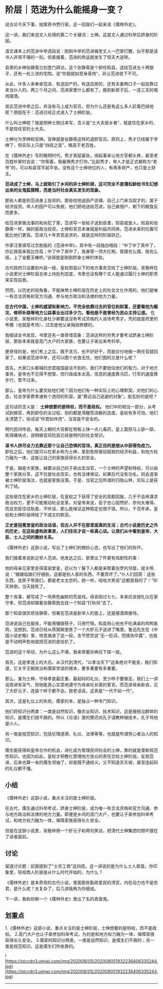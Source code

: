 # 阶层｜范进为什么能摇身一变？

说古论今天下事，拍案奇书贾行家。这一回我们一起来读《儒林外史》。

这一讲，我们来说文人处境的第二个关键词：士绅。这是文人通过科举后跻身的阶层。

语文课本上的范进中举选段说：刚刚中举的范进被老丈人一巴掌打醒，似乎那是读书人非常不堪的一刻。但紧接着，范进的命运就发生了惊天大逆转。

县里的乡绅张静斋立刻登门拜访。这个张静斋是个卸任知县，送给范进五十两银子，还有一处三进的宅院。说“你我就如至亲骨肉”，非让范进收下不可。

从此，许多人来奉承范进，有送田产的，有送店房的，还有夫妻两口子一起投靠过来当仆人的。两三个月之间，范进家里什么都有了。搬到新房子后，一连三天的唱戏摆酒。

其实范进中举之后，并没有马上成为官员，但为什么还是有这么多人赶着巴结他呢？原因在于：范进已经正式进入了士绅阶层。

什么叫士绅呢？就是把绅士倒过来写，含义是“士大夫居乡者”，就是住在家乡的、不是现任官的士大夫。

士绅分为学绅和官绅。官绅就是张静斋这样的退职官员。原则上，秀才已经属于学绅了，但实际上只是“四民之首”，略高于老百姓。

在《儒林外史》写的晚明时代，秀才真挺嚣张，闹起事来让地方官都头疼，甚至老百姓吵架时会说：“你等着，我雇俩秀才打你。”比起秀才，举人才是正式被称为“老爷”的，可以和县官平起平坐。没有这个士绅地位的人，有再多财产，也只是土财主。

 **范进成了士绅，马上就吸引了乡间的非士绅阶层，这可完全不是蒲松龄给书生幻想出来的女鬼狐狸精，而是当时社会真实发生的现象。**

那些人都是到范进身上投资的。那些给他送田产店铺、自己上门来当奴才的，属于经济投资。举人的田产可以免税，他们把地送给范进，自己做佃户，剩下的粮食反而更多。

给范进家做法事的和尚犯了案，范进写一张帖子送到县里，知县就放人。知县和张静斋一样，做的是政治投资。士绅和官员本身就是利益共同体。范进未来的位置可能比他们更高。范进几十年苦苦追求的，就是这样的阶层跃迁。

作家汪曾祺写过京剧版的《范进中举》，其中有一段独白唱段：“中了中了真中了，你比我低来我比你高；中了中了真中了，我身穿一领大红袍，我摆也么摆，摇也么摇，上了金鳌玉蝀桥。”说得就是刚刚跻身士绅的体验。

古代政府只设置到州县一级，皇权把县以下的地方事务交给了士绅阶层。吴敬梓在小说里对士绅阶层总体上持批判态度，书里也没有哪个文人能通过履行士绅的职责来实现自我。

然而，以历史的视角看，不能抹煞士绅阶层在历史上的社会文化作用的，他们是唯一有合法资格和官方沟通、参与地方政治和法律的地方力量。

 **在古代中国，士绅的威望和影响力，不完全依靠过去的官位和财富，还要看他为赈灾、修桥补路等地方公益事业出过多少力，看他是不是曾经为民众主持公道。** 在小说里，吴敬梓的化身杜少卿要送没有考试资格的人进场考秀才，凭的就是府里的考棚（也就是考场），过去是他父亲捐钱修建的。

我细读全书发现，书里还有一类奇怪现象：范进这样的穷秀才要考试跻身士绅阶层，那些本来就是高门大户的大家族，也要让子弟出来考科举。

更奇怪的是，他们考上之后，既不贪污，也不好好干，而是应付地做一两任官就回家了。如果说范进中举，还可以图个衣食无忧，他们图的又是什么呢？

首先，大家口头都喊的忠君报国是谈不到的，我们不要低估他们的智力。对于地方事务，皇帝也不见得不想管，但行政成本太高，信息的速度靠马匹，行军的速度靠步行，管不过来。

那么，皇帝为什么要交给他们呢？因为他们有一种实际上的心理默契。对他们的心态，社会学家费孝通有个透彻的形容，是“靠近自己逃避的对象”。挺玄妙的是吧？

这句话的含义是： **士绅想要的是特权，而不是政权。** 他们中的相当一部分，从考试到做官、再到卸任的全过程，抱的都是清醒而消极的态度。皇权有多可怕，他们太清楚了。俗话说“伴君如伴虎”，当官是不安全的。

明代民间传说，每天上朝的大官都在笏板上抹一点儿毒药，皇上震怒马上舔一舔，死得痛快点，说明做官风险高已经是明代的社会常识。

 **读书人拼尽全力去靠近那个让自己恐惧的官场，真正目的是想从中获得免疫力。** 卸任之后，他们就可以在家乡称为士绅，拿到免除徭役赋税的经济利益，和地方权力融为一体，这能让自己的家族获得长久的安全。

于是，越是大家族，越要派自己的子弟出去当官，一个士绅的声望和特权，可以由整个家族分享，这不仅是社会现实，也有法律保证。如果后代没有功名，则会逐渐被士绅阶层淘汰，也就是家族没落。于是，当官之后所谓的归隐山林，实际上是获利了结。

这些居住在家乡的士绅阶层，在皇权之下获得了安全的高额回报，几乎不会再谋求政治权力，更不可能推动社会变革。对皇帝来说，臣子忠心固然好，奈何太难得，而且忠臣往往耿直、不听话，那么能保证这种稳定也很不错。所以，千百年来，皇权和士绅阶层缔结了不成文的默契。

 **正史是冠冕堂皇的政治话语，但古人并不在那里面真的生活；古代小说是历史之外的历史，在这些虚构故事里，人们往往才说一些真心话。让我们从中看到皇帝、大臣、士人之间的微妙关系。**

《儒林外史》这部小说，写出了士绅们的微妙心态，也写出了他们的败坏。

我们接着来说新近举人范进。他发达之后，家里出了件更有戏剧性的事：

他的母亲见家里变得富丽堂皇，还以为丫鬟下人都是来帮着张罗的邻居，就关照说：“嫂嫂姑娘们仔细些，这都是别人家的东西，不要弄坏了。”仆人们回答：这些东西，连房子带我们，都是老太太您的。她一听，哈哈大笑说“这都是我的了！”仰天摔倒，当天就死了。

整个丧事，被写成了一场黑色幽默的荒诞戏。母丧刚过七七，本来应该按礼仪在家守孝，但范进却跟着张静斋跑去找一个知县“打秋风”去了。

那个知县很厌烦张静斋，但看在范进是新举人的面上，还是摆酒席接待。

范进说自己在服丧，不能用镶银筷子，只用竹筷。知县担心他也不吃满桌的鸡鸭鱼肉，没想到，范进已经从燕窝碗里拣了一个大虾元子送进了嘴里。鲁迅先生在《中国小说史略》里，特意摘录了这一段，击节赞赏说“无一贬词，而情伪毕露”，也就是不动明声色地就把范进的皮给扒了。

范进的这个举动，为什么这么不堪，我来带着你再往下探一层。

首先，这是孝道上的大忌。从汉代到清代，“以孝治天下”这条绝对不能变，我们知道，它关乎王朝政治和儒家学说的根本，要多重要有多重要。

那么，身为士绅，守母孝是最庄重、最起码的礼仪，至少样子要做足。我们上一讲说周进有呆气，但他能真心实意地遵守为母亲吃长斋的誓言。而范进母亲新丧，见了大虾元子，连装个样子都不会。按老话说，这真是“一代不如一代”。

其次，这是礼仪上的失败。儒家的本，是独占一种专门知识。

他们将知识分两类：一类是自然知识，像农业知识、技术知识，这是被统治群体的知识，是儒生们很不屑的。所以《论语》里的樊迟向孔子请教种植技术，孔子骂他是小人。

另一类是规范知识，包括伦理道德、礼仪、法律等等，也就是所谓劳心者治人的知识。

儒生能获得和皇帝合作的机会，进化成为管理民间社会的士绅，靠的就是垄断规范性知识。也因为如此，皇权才把教化管理地方民众的责任交给士绅阶层。反观范进，后来也算一省的儒生领袖了，却是既不通经义，又不知道苏东坡，甚至连起码的礼仪都不懂。

## 小结

《儒林外史》这部小说，重点关注的是士绅阶层。

在古代，儒生通过科举考试，跻身士绅阶层，成为唯一有合法资格和官方沟通、参与地方政治和法律的地方力量。即便是乡间的高门大户，也要让子弟参加科举考试，和地方权力融为一体，保障家族获得长久安全。

但是在这部小说里，吴敬梓用一个虾元子和两句笑话，把清代士绅集团的颓坏摆在了读者面前。

## 讨论

留道讨论题：前面提到了“士农工商”这四民，这一讲说的是为什么士人居首。你印象里，轻视商人阶层是从什么时代开始的，为什么？

《儒林外史》是本奇怪的古代小说，里面那些勤政爱民的清官，内在动力也不是忠君，是什么呢？太复杂了，后几讲我再为你细说。

下一讲，我和你聊一个《儒林外史》里出了名的吝啬鬼。

## 划重点

1.《儒林外史》这部小说，重点关注的是士绅阶层，士绅想要的是特权，而不是政权。
2.高门大户也让子弟参加科举考试，为的是和地方权力融为一体，保障家族获得长久安全。
3.儒家的知识分两类，一类是自然知识，是儒生们不屑的；另一类是规范知识，这是儒生们所依靠的。

![https://piccdn3.umiwi.com/img/202008/05/202008051932236406335244.jpg](https://piccdn3.umiwi.com/img/202008/05/202008051932236406335244.jpg)

---
